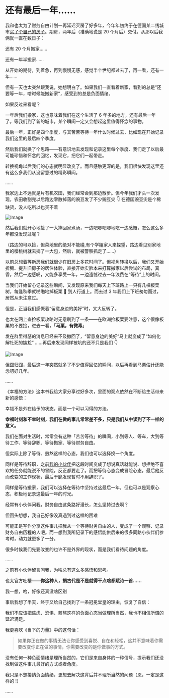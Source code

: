 # 还有最后一年……



我和也太为了财务自由计划一再延迟买房了好多年，今年年初终于在德国某二线城市[买了个自己的房子](http://mp.weixin.qq.com/s?__biz=MzUzNjE3NzQ3Nw==&mid=2247488638&idx=1&sn=5329b4d75dd56e0bd191ec40a4b67749&chksm=fafb6a54cd8ce342ff55d9b6dc48c5d9b00d36a49e52a4b8a9587f4e2e5af37179bf9e297eb5&scene=21#wechat_redirect)。期房，两年后（准确地说是 20 个月后）交付。从那以后我俩就一直在数日子：

还有 20 个月搬家……

还有一年半搬家……

从开始的期待，到着急，再到慢慢无感，感觉半个世纪都过去了，再一看，还有一年…… 

但有一天也太突然跟我说，她想明白了。如果我们一直看着新家，看到的总是“还要等一年，啥时候能搬新家”，感受到的总是负面情绪。

如果反过来看呢？

一年后我们搬家，这也意味着我们在这个生活了 6 年多的地方，还有最后一年了。等我们到了新的城市，某个瞬间一定又会想起这里值得怀念的事物。

最后一年，正好是四个季度，与其苦苦等待一年什么时候过去，比如现在开始记录我们这里的最后四个季度。

然后我们就换了个思路——有意识地去发现和记录这里每个季度、我们走了以后最可能珍惜和怀念的回忆，发现它，把它们一起带走。

转换视角以后我们的心态就明显改变了。而且感触更深的是，我们很快发现这里还有这么多我们从没留意过的精彩瞬间。

……

我家边上不远就是片有机农田，我们经常会到那边散步。但今年我们才头一次发现，农田收割完以后路边零散掉落的豌豆发了不少豌豆尖 👇 在德国豌豆尖是个稀缺货，没人吃所以也买不着

![Image](https://mmbiz.qpic.cn/mmbiz_png/xd1hVMKQsAHjgqKS4gNTp4HpHhSW4h9B82Urnf0tBJluazNlnGnN42bQ9pc9Aj5CibgDUaqtszXibUaJgk6dtYcg/640?wx_fmt=png)

然后我们就开心地捡了一大捧回家煮汤，一边吧唧吧唧地吃一边感慨，怎么这么多年都没发现过呢？

（路边的可以捡，但菜地里的绝对不能碰,有个学姐家人来探望，路边看见别家地里的樱桃树就去摘了一大包，然后，就被警察抓走了……）

以前总想着等新房我们就很少在旧房上多花时间了。但视角转换以后，我们又开始折腾、提升旧房子的居住体验，直接开始实验本来打算搬家以后尝试的布局，真香。然后一边感叹，又能多享受一年，一边遗憾过去一年浪费在“等待”上的时间。

当我们开始留心记录这些瞬间，又发现原来我们每天上下班路上一只有几棵板栗树，每逢秋季就啪啪地掉板栗 🌰 到人行道上。而去过 3 年我们上下班匆匆而过，居然从未注意过。

但是，正当我们感慨着“留意身边的美好”时，又大反转了。

也太在网上查捡板栗攻略时无意刷到了一条——在欧洲捡板栗要注意，这个很像板栗的不要捡，进去一看，「**马栗，有微毒**」

发在群里得瑟的消息已经来不及撤回了，“留意身边的美好”马上就变成了“如何化解社死的尴尬” ……再后来发现同样被坑的还不只是我们 👇

![Image](https://mmbiz.qpic.cn/mmbiz_png/xd1hVMKQsAHjgqKS4gNTp4HpHhSW4h9BDhlx9rw1MzMZb07FXM4e6qQcnBbxDYtyo0U7nQsDp6sveIGZnv8R8g/640?wx_fmt=png&tp=webp&wxfrom=5&wx_lazy=1&wx_co=1)

但囧归囧，最后这一年突然就多了不少值得回忆的瞬间，以后再看到马栗估计还能念叨好几年。

……

《幸福的方法》这本书我给大家分享过好多次，里面的观点依然在不断给生活带来新的感悟：

幸福不是外在给予的状态，而是一个可以习得的方法。

**幸福时刻和不幸时刻，我们在做的事儿常常差不多，只是我们从中读到了不一样的意义。**

我们在面对生活时，常常会有这种「苦苦等待」的瞬间，小到等人、等车，大到等待工作、等待辞职、等待搬家、等待财务自由。

但实际上除了等待、煎熬这样的心态，我们也可以选择换一个角度。

同样是等待辞职，之前[我的小伙伴](http://mp.weixin.qq.com/s?__biz=MzUzNjE3NzQ3Nw==&mid=2247489455&idx=1&sn=34db1e27684b482c9ffa844f9fd82f74&chksm=fafb6985cd8ce0936c22e966cbe2e224038f8403e72ed5e9aaab6baef24d4ad45d2e7a577c6a&scene=21#wechat_redirect)把这段时间变成了想说真话就能说、想拒绝不喜欢的任务就能说不的冒险，反正都要走了。而把等待心态变成冒险心态，最后他反而改变的工作现状，最后干脆发现暂时不用辞职了。

同样是等待搬家，我们可以选择在等待中坚持过这最后一年，但也可以是观察心态，积极地记录这最后一年的时光。

经常有小伙伴问我，财务自由这条路好漫长，怎么坚持过去啊？

但回头想想，我自己好像没真遇到过这样的困难 

可能正是写作分享这件事儿把我从一个等待财务自由的人，变成了一个观察、记录财务自由历程的人吧。而一想到我所记录下的感悟能供后来的很多同路小伙伴们参考时，动力就更多了一分。

很多时候我们先要改变的也许不是外界的现状，而是我们看待问题的角度。

……

之前有小伙伴留言问我，为啥总有这么多感悟和思考。

也太官方吐槽——**你这种人，搁古代是不是就得干点啥都赋诗一首……**

我一想，哈，好像还真没啥区别 

事后我想了半天，终于又给自己找到了一条冠冕堂皇的理由，恢复了自信：

我们不应该把焦虑、恐惧、煎熬这样的负面心态当做理所当然，我也不相信所谓的延迟满足。

我更喜欢《当下的力量》中的这句话：

> 如果你正在做的事情无法让你感受到喜悦、自在和轻松，这并不意味着你需要改变你正在做的事情，你需要改变的是你做事的方式。

没有任何一种负面情绪是理所当然的，它们是来自身体的一种信号，提示我们还没找到做这件事儿最好的方式或者角度。

我只是不想接纳负面情绪，更想去解决这背后并不理所当然的问题（恩，一定是这样的 !）

……